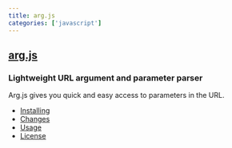 ```yaml
---
title: arg.js
categories: ['javascript']
---
```

## [arg.js](https://github.com/stretchr/arg.js)

### Lightweight URL argument and parameter parser


Arg.js gives you quick and easy access to parameters in the URL.

  * [Installing](#installing)
  * [Changes](#changes)
  * [Usage](#usage)
  * [License](#license)

